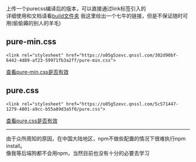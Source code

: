 上传一个purecss编译后的版本，可以直接通过link标签引入的  
详细使用和文档请看[build文件夹](https://github.com/jiqing112/purecss/tree/master/build)
我这里给出一个七牛的链接，但是不保证随时可用(偷偷薅的别人的羊毛)
## pure-min.css  
~~~
<link rel="stylesheet" href="https://o05g5zevc.qnssl.com/302d90bf-6442-4d89-af23-59971fb3a2ff/pure-min.css">  
~~~
[查看pure-min,css是否有效](https://o05g5zevc.qnssl.com/302d90bf-6442-4d89-af23-59971fb3a2ff/pure-min.css)
## pure.css
~~~
<link rel="stylesheet" href="https://o05g5zevc.qnssl.com/5c571447-1279-4801-a9cc-b55a89d3a5f0/pure.css">
~~~
[查看pure.css是否有效](https://o05g5zevc.qnssl.com/5c571447-1279-4801-a9cc-b55a89d3a5f0/pure.css)


---
由于众所周知的原因，在中国大陆地区，npm不做些配置的情况下很难执行npm install。  
像我等后端狗都不会用npm，当然目前也没有十分的必要去学习


